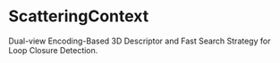 # ScatteringContext
Dual-view Encoding-Based 3D Descriptor and Fast Search Strategy for Loop Closure Detection.
